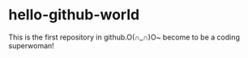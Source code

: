 # hello-github-world
This is the first repository in github.O(∩_∩)O~
become to be a coding superwoman!
